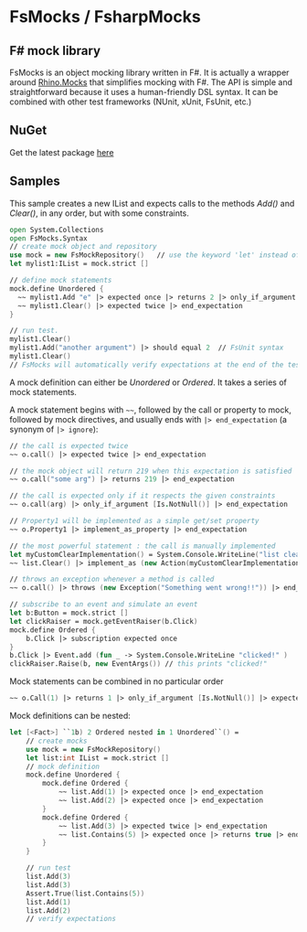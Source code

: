 FsMocks / FsharpMocks
=======
F# mock library
---------------------


FsMocks is an object mocking library written in F#. It is actually a wrapper around [Rhino.Mocks](http://ayende.com/wiki/Rhino+Mocks+Documentation.ashx) that simplifies mocking with F#. 
The API is simple and straightforward because it uses a human-friendly DSL syntax. 
It can be combined with other test frameworks (NUnit, xUnit, FsUnit, etc.)

NuGet
---------------------
Get the latest package [here](https://www.nuget.org/packages/FsMocks/)

Samples
---------------------
This sample creates a new IList and expects calls to the methods _Add()_ and _Clear()_, in any order, but with some constraints.

```fsharp
open System.Collections
open FsMocks.Syntax
// create mock object and repository
use mock = new FsMockRepository()	// use the keyword 'let' instead of 'use' if you don't want automatic verification (But why would you want that anyway?)
let mylist1:IList = mock.strict []

// define mock statements
mock.define Unordered {
  ~~ mylist1.Add "e" |> expected once |> returns 2 |> only_if_argument [Is.NotNull()] |> end_expectation
  ~~ mylist1.Clear() |> expected twice |> end_expectation
}

// run test.
mylist1.Clear()
mylist1.Add("another argument") |> should equal 2  // FsUnit syntax
mylist1.Clear()
// FsMocks will automatically verify expectations at the end of the test. The test will fail if any unexpected call was made
```

A mock definition can either be _Unordered_ or _Ordered_. 
It takes a series of mock statements.

A mock statement begins with `~~`, followed by the call or property to mock, followed by mock directives, and usually ends with `|> end_expectation` (a synonym of `|> ignore`):
```fsharp
// the call is expected twice
~~ o.call() |> expected twice |> end_expectation 

// the mock object will return 219 when this expectation is satisfied
~~ o.call("some arg") |> returns 219 |> end_expectation

// the call is expected only if it respects the given constraints
~~ o.call(arg) |> only_if_argument [Is.NotNull()] |> end_expectation 

// Property1 will be implemented as a simple get/set property
~~ o.Property1 |> implement_as_property |> end_expectation

// the most powerful statement : the call is manually implemented
let myCustomClearImplementation() = System.Console.WriteLine("list cleared!!!")
~~ list.Clear() |> implement_as (new Action(myCustomClearImplementation)) |> end_expectation

// throws an exception whenever a method is called
~~ o.call() |> throws (new Exception("Something went wrong!!")) |> end_expectation

// subscribe to an event and simulate an event
let b:Button = mock.strict []
let clickRaiser = mock.getEventRaiser(b.Click)
mock.define Ordered {
    b.Click |> subscription expected once
}
b.Click |> Event.add (fun _ -> System.Console.WriteLine "clicked!" )
clickRaiser.Raise(b, new EventArgs()) // this prints "clicked!"
```

Mock statements can be combined in no particular order

```fsharp
~~ o.Call(1) |> returns 1 |> only_if_argument [Is.NotNull()] |> expected at_least_once |> end_expectation
```

Mock definitions can be nested:
```fsharp
let [<Fact>] ``1b) 2 Ordered nested in 1 Unordered``() =
	// create mocks
	use mock = new FsMockRepository()
	let list:int IList = mock.strict []
	// mock definition
	mock.define Unordered {
		mock.define Ordered {
			~~ list.Add(1) |> expected once |> end_expectation
			~~ list.Add(2) |> expected once |> end_expectation
		}
		mock.define Ordered {
			~~ list.Add(3) |> expected twice |> end_expectation
			~~ list.Contains(5) |> expected once |> returns true |> end_expectation
		}
	}

	// run test
	list.Add(3)
	list.Add(3)
	Assert.True(list.Contains(5))
	list.Add(1)
	list.Add(2)
	// verify expectations
```

